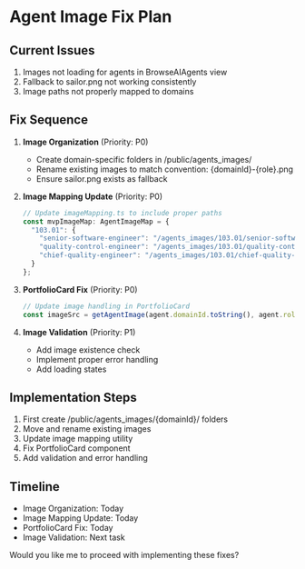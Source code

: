 # Agent Image Fix Plan

## Current Issues
1. Images not loading for agents in BrowseAIAgents view
2. Fallback to sailor.png not working consistently
3. Image paths not properly mapped to domains

## Fix Sequence
1. **Image Organization** (Priority: P0)
   - Create domain-specific folders in /public/agents_images/
   - Rename existing images to match convention: {domainId}-{role}.png
   - Ensure sailor.png exists as fallback

2. **Image Mapping Update** (Priority: P0)
   ```typescript
   // Update imageMapping.ts to include proper paths
   const mvpImageMap: AgentImageMap = {
     "103.01": {
       "senior-software-engineer": "/agents_images/103.01/senior-software-engineer.png",
       "quality-control-engineer": "/agents_images/103.01/quality-control-engineer.png",
       "chief-quality-engineer": "/agents_images/103.01/chief-quality-engineer.png"
     }
   };
   ```

3. **PortfolioCard Fix** (Priority: P0)
   ```typescript
   // Update image handling in PortfolioCard
   const imageSrc = getAgentImage(agent.domainId.toString(), agent.role);
   ```

4. **Image Validation** (Priority: P1)
   - Add image existence check
   - Implement proper error handling
   - Add loading states

## Implementation Steps
1. First create /public/agents_images/{domainId}/ folders
2. Move and rename existing images
3. Update image mapping utility
4. Fix PortfolioCard component
5. Add validation and error handling

## Timeline
- Image Organization: Today
- Image Mapping Update: Today
- PortfolioCard Fix: Today
- Image Validation: Next task

Would you like me to proceed with implementing these fixes? 